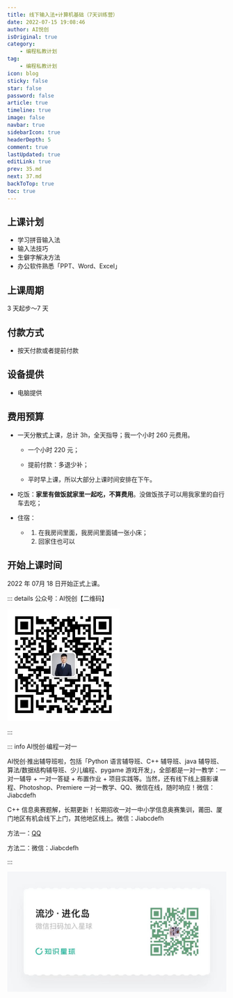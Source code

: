 ```yaml
---
title: 线下输入法+计算机基础（7天训练营）
date: 2022-07-15 19:08:46
author: AI悦创
isOriginal: true
category: 
    - 编程私教计划
tag:
    - 编程私教计划
icon: blog
sticky: false
star: false
password: false
article: true
timeline: true
image: false
navbar: true
sidebarIcon: true
headerDepth: 5
comment: true
lastUpdated: true
editLink: true
prev: 35.md
next: 37.md
backToTop: true
toc: true
---
```


## 上课计划

- 学习拼音输入法
- 输入法技巧
- 生僻字解决方法
- 办公软件熟悉「PPT、Word、Excel」

## 上课周期

3 天起步～7 天

## 付款方式

- 按天付款或者提前付款

## 设备提供

- 电脑提供

## 费用预算

- 一天分散式上课，总计 3h，全天指导；我一个小时 260 元费用。

    - 一个小时 220 元；
    - 提前付款：多退少补；

    - 平时早上课，所以大部分上课时间安排在下午。

- 吃饭：**家里有做饭就家里一起吃，不算费用**。没做饭孩子可以用我家里的自行车去吃；

- 住宿：

    - 1. 在我房间里面，我房间里面铺一张小床；
        2. 回家住也可以

## 开始上课时间

2022 年 07月 18 日开始正式上课。



::: details 公众号：AI悦创【二维码】

![](/gzh.jpg)

:::

::: info AI悦创·编程一对一

AI悦创·推出辅导班啦，包括「Python 语言辅导班、C++ 辅导班、java 辅导班、算法/数据结构辅导班、少儿编程、pygame 游戏开发」，全部都是一对一教学：一对一辅导 + 一对一答疑 + 布置作业 + 项目实践等。当然，还有线下线上摄影课程、Photoshop、Premiere 一对一教学、QQ、微信在线，随时响应！微信：Jiabcdefh

C++ 信息奥赛题解，长期更新！长期招收一对一中小学信息奥赛集训，莆田、厦门地区有机会线下上门，其他地区线上。微信：Jiabcdefh

方法一：[QQ](http://wpa.qq.com/msgrd?v=3&uin=1432803776&site=qq&menu=yes)

方法二：微信：Jiabcdefh

:::

![](/zsxq.jpg)



